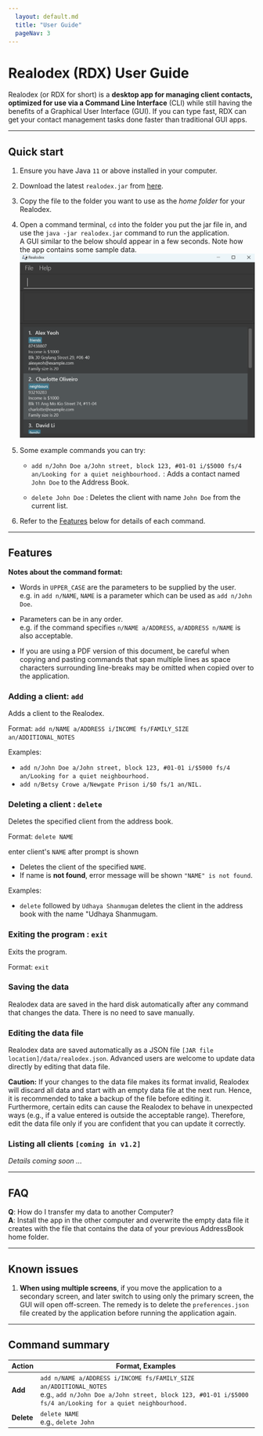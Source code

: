 ```yaml
---
  layout: default.md
  title: "User Guide"
  pageNav: 3
---
```


# Realodex (RDX) User Guide

Realodex (or RDX for short) is a **desktop app for managing client contacts, optimized for use via a
Command Line Interface** (CLI) while still having the benefits of a Graphical User Interface (GUI).
If you can type fast, RDX can get your contact management tasks done faster than traditional GUI apps.

<!-- * Table of Contents -->
<page-nav-print />

--------------------------------------------------------------------------------------------------------------------

## Quick start

1. Ensure you have Java `11` or above installed in your computer.

1. Download the latest `realodex.jar` from [here](https://github.com/se-edu/addressbook-level3/releases).

1. Copy the file to the folder you want to use as the _home folder_ for your Realodex.

1. Open a command terminal, `cd` into the folder you put the jar file in, and use the `java -jar realodex.jar` command to run the application.<br>
   A GUI similar to the below should appear in a few seconds. Note how the app contains some sample data.<br>
   ![Ui](images/Ui.png)

1. Some example commands you can try:

   * `add n/John Doe a/John street, block 123, #01-01 i/$5000 fs/4 an/Looking for a quiet neighbourhood.` : Adds a contact named `John Doe` to the Address Book.

   * `delete John Doe` : Deletes the client with name `John Doe` from the current list.

1. Refer to the [Features](#features) below for details of each command.

--------------------------------------------------------------------------------------------------------------------

## Features

<box type="info" seamless>

**Notes about the command format:**<br>

* Words in `UPPER_CASE` are the parameters to be supplied by the user.<br>
  e.g. in `add n/NAME`, `NAME` is a parameter which can be used as `add n/John Doe`.

* Parameters can be in any order.<br>
  e.g. if the command specifies `n/NAME a/ADDRESS`, `a/ADDRESS n/NAME` is also acceptable.

* If you are using a PDF version of this document, be careful when copying and pasting commands that span multiple lines as space characters surrounding line-breaks may be omitted when copied over to the application.
</box>

### Adding a client: `add`

Adds a client to the Realodex.

Format: `add n/NAME a/ADDRESS i/INCOME fs/FAMILY_SIZE an/ADDITIONAL_NOTES`

Examples:
* `add n/John Doe a/John street, block 123, #01-01 i/$5000 fs/4 an/Looking for a quiet neighbourhood.`
* `add n/Betsy Crowe a/Newgate Prison i/$0 fs/1 an/NIL.`

### Deleting a client : `delete`

Deletes the specified client from the address book.

Format: `delete NAME`

enter client's `NAME` after prompt is shown

* Deletes the client of the specified `NAME`.
* If name is **not found**, error message will be shown `"NAME" is not found`.

Examples:
* `delete` followed by `Udhaya Shanmugam` deletes the client in the address book with the name "Udhaya Shanmugam.

### Exiting the program : `exit`

Exits the program.

Format: `exit`

### Saving the data

Realodex data are saved in the hard disk automatically after any command that changes the data. There is no need to save manually.

### Editing the data file

Realodex data are saved automatically as a JSON file `[JAR file location]/data/realodex.json`. Advanced users are welcome to update data directly by editing that data file.

<box type="warning" seamless>

**Caution:**
If your changes to the data file makes its format invalid, Realodex will discard all data and start with an empty data file at the next run.  Hence, it is recommended to take a backup of the file before editing it.<br>
Furthermore, certain edits can cause the Realodex to behave in unexpected ways (e.g., if a value entered is outside the acceptable range). Therefore, edit the data file only if you are confident that you can update it correctly.
</box>

### Listing all clients `[coming in v1.2]`

_Details coming soon ..._


--------------------------------------------------------------------------------------------------------------------

## FAQ

**Q**: How do I transfer my data to another Computer?<br>
**A**: Install the app in the other computer and overwrite the empty data file it creates with the file that contains the data of your previous AddressBook home folder.

--------------------------------------------------------------------------------------------------------------------

## Known issues

1. **When using multiple screens**, if you move the application to a secondary screen, and later switch to using only the primary screen, the GUI will open off-screen. The remedy is to delete the `preferences.json` file created by the application before running the application again.

--------------------------------------------------------------------------------------------------------------------

## Command summary

Action     | Format, Examples
-----------|----------------------------------------------------------------------------------------------------------------------------------------------------------------------
**Add**    | `add n/NAME a/ADDRESS i/INCOME fs/FAMILY_SIZE an/ADDITIONAL_NOTES` <br> e.g., `add n/John Doe a/John street, block 123, #01-01 i/$5000 fs/4 an/Looking for a quiet neighbourhood.`
**Delete** | `delete NAME`<br> e.g., `delete John`
